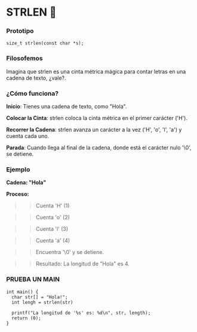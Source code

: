 # STRLEN 📏
### Prototipo
``` size_t strlen(const char *s); ```

### Filosofemos
Imagina que strlen es una cinta métrica mágica para contar letras en una cadena de texto, ¿vale?.

### ¿Cómo funciona?

**Inicio**: Tienes una cadena de texto, como "Hola".

**Colocar la Cinta**: strlen coloca la cinta métrica en el primer carácter ('H').

**Recorrer la Cadena**: strlen avanza un carácter a la vez ('H', 'o', 'l', 'a') y cuenta cada uno.

**Parada**: Cuando llega al final de la cadena, donde está el carácter nulo '\0', se detiene.

###  Ejemplo

**Cadena: "Hola"**

**Proceso:**

>> Cuenta 'H' (1)

>> Cuenta 'o' (2)

>> Cuenta 'l' (3)

>> Cuenta 'a' (4)

>> Encuentra '\0' y se detiene.

>>Resultado: La longitud de "Hola" es 4.

### PRUEBA UN MAIN
```
int main() {
  char str[] = "Hola!";
  int lengh = strlen(str)

  printf("La longitud de '%s' es: %d\n", str, length);
  return (0);
}
```
